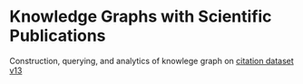 # Knowledge Graphs with Scientific Publications

Construction, querying, and analytics of knowlege graph on [citation dataset v13](https://www.aminer.org/citation)
